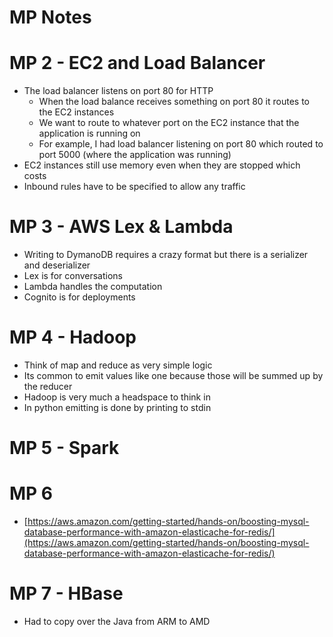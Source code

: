 # MP Notes

# MP 2 - EC2 and Load Balancer

- The load balancer listens on port 80 for HTTP
    - When the load balance receives something on port 80 it routes to the EC2 instances
    - We want to route to whatever port on the EC2 instance that the application is running on
    - For example, I had load balancer listening on port 80 which routed to port 5000 (where the application was running)
- EC2 instances still use memory even when they are stopped which costs
- Inbound rules have to be specified to allow any traffic

# MP 3 - AWS Lex & Lambda

- Writing to DymanoDB requires a crazy format but there is a serializer and deserializer
- Lex is for conversations
- Lambda handles the computation
- Cognito is for deployments

# MP 4 - Hadoop

- Think of map and reduce as very simple logic
- Its common to emit values like one because those will be summed up by the reducer
- Hadoop is very much a headspace to think in
- In python emitting is done by printing to stdin

# MP 5 - Spark

# MP 6

- [https://aws.amazon.com/getting-started/hands-on/boosting-mysql-database-performance-with-amazon-elasticache-for-redis/](https://aws.amazon.com/getting-started/hands-on/boosting-mysql-database-performance-with-amazon-elasticache-for-redis/)

# MP 7 - HBase

- Had to copy over the Java from ARM to AMD